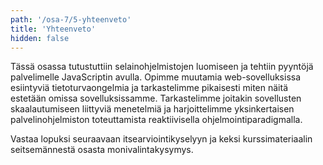 ```yaml
---
path: '/osa-7/5-yhteenveto'
title: 'Yhteenveto'
hidden: false
---
```


Tässä osassa tutustuttiin selainohjelmistojen luomiseen ja tehtiin pyyntöjä palvelimelle JavaScriptin avulla. Opimme muutamia web-sovelluksissa esiintyviä tietoturvaongelmia ja tarkastelimme pikaisesti miten näitä estetään omissa sovelluksissamme. Tarkastelimme joitakin sovellusten skaalautumiseen liittyviä menetelmiä ja harjoittelimme yksinkertaisen palvelinohjelmiston toteuttamista reaktiivisella ohjelmointiparadigmalla.

Vastaa lopuksi seuraavaan itsearviointikyselyyn ja keksi kurssimateriaalin seitsemännestä osasta monivalintakysymys.


<quiz id="553cd3c7-3640-4798-be76-2b9687c08af4"></quiz>

<quiz id="56560c80-36f3-4774-bf73-2c2656b80c66"></quiz>
